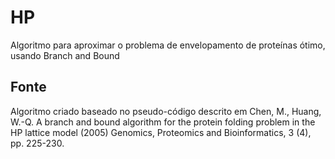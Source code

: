 # HP
Algoritmo para aproximar o problema de envelopamento de proteínas ótimo, usando Branch and Bound

## Fonte
Algoritmo criado baseado no pseudo-código descrito em Chen, M., Huang, W.-Q. A branch and bound algorithm for the protein folding problem in the HP lattice model (2005) Genomics, Proteomics and Bioinformatics, 3 (4), pp. 225-230.
